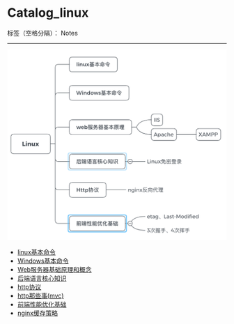 ﻿# Catalog_linux

标签（空格分隔）： Notes

---
![linux系列](https://raw.githubusercontent.com/rel-start/Notes/picture/picture/Catalog_linux.png)

- [linux基本命令](https://github.com/rel-start/Notes/blob/master/Linux/Linux%20command.md)
- [Windows基本命令](https://github.com/rel-start/Notes/blob/master/Linux/Windows%20command.md)
- [Web服务器基础原理和概念](https://github.com/rel-start/Notes/blob/master/Linux/Web%20server.md)
- [后端语言核心知识](https://github.com/rel-start/Notes/blob/master/Linux/Backend%20language.md)
- [http协议](https://github.com/rel-start/Notes/blob/master/Linux/Http-xieyi.md)
- [http那些事(mvc)](https://github.com/rel-start/Notes/blob/master/Linux/MVC.md)
- [前端性能优化基础](https://github.com/rel-start/Notes/blob/master/Linux/cdn-etag.md)
- [nginx缓存策略](https://github.com/rel-start/Notes/blob/master/Linux/Nginx-caching-strategy.md)







